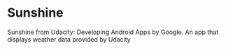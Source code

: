 # Sunshine
Sunshine from Udacity: Developing Android Apps by Google. An app that displays weather data provided by Udacity
